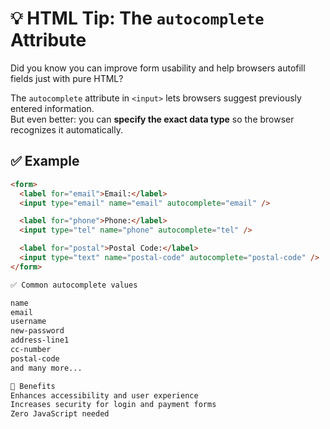 # 💡 HTML Tip: The `autocomplete` Attribute

Did you know you can improve form usability and help browsers autofill fields just with pure HTML?

The `autocomplete` attribute in `<input>` lets browsers suggest previously entered information.  
But even better: you can **specify the exact data type** so the browser recognizes it automatically.

## ✅ Example
```html
<form>
  <label for="email">Email:</label>
  <input type="email" name="email" autocomplete="email" />

  <label for="phone">Phone:</label>
  <input type="tel" name="phone" autocomplete="tel" />

  <label for="postal">Postal Code:</label>
  <input type="text" name="postal-code" autocomplete="postal-code" />
</form>

✅ Common autocomplete values

name
email
username
new-password
address-line1
cc-number
postal-code
and many more...

🔐 Benefits
Enhances accessibility and user experience
Increases security for login and payment forms
Zero JavaScript needed